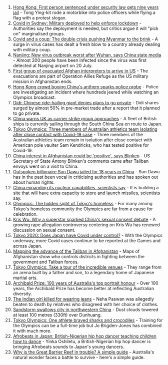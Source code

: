 1. [Hong Kong: First person sentenced under security law gets nine years jail](https://www.bbc.co.uk/news/world-asia-china-58022072) - Tong Ying-kit rode a motorbike into police officers while flying a flag with a protest slogan.
2. [Covid in Sydney: Military deployed to help enforce lockdown](https://www.bbc.co.uk/news/world-australia-58021718) - Authorities say the deployment is needed, but critics argue it will "pick on" marginalised groups.
3. [Covid and a coup: The double crisis pushing Myanmar to the brink](https://www.bbc.co.uk/news/world-asia-57993930) - A surge in virus cases has dealt a fresh blow to a country already dealing with military coup.
4. [Nanjing: New virus outbreak worst after Wuhan, says China state media](https://www.bbc.co.uk/news/world-asia-china-58021911) - Almost 200 people have been infected since the virus was first detected at Nanjing airport on 20 July.
5. [First group of evacuated Afghan interpreters to arrive in US](https://www.bbc.co.uk/news/world-us-canada-58019650) - The evacuations are part of Operation Allies Refuge as the US military mission in Afghanistan ends.
6. [Hong Kong crowd booing China's anthem sparks police probe](https://www.bbc.co.uk/news/world-asia-china-58022068) - Police are investigating an incident where hundreds jeered while watching an Olympics broadcast.
7. [Didi: Chinese ride-hailing giant denies plans to go private](https://www.bbc.co.uk/news/business-58021828) - Didi shares surged by almost 50% in pre-market trade after a report that it planned to go private.
8. [China warns UK as carrier strike group approaches](https://www.bbc.co.uk/news/world-asia-58015367) - A fleet of British ships is currently sailing through the South China Sea en route to Japan.
9. [Tokyo Olympics: Three members of Australian athletics team isolating after close contact with Covid-19 case](https://www.bbc.co.uk/sport/olympics/58008218) - Three members of the Australian athletics team remain in isolation after close contact with American pole vaulter Sam Kendricks, who has tested positive for Covid-19.
10. [China interest in Afghanistan could be 'positive', says Blinken](https://www.bbc.co.uk/news/world-asia-58007517) - US Secretary of State Antony Blinken's comments came after Taliban envoys went on a visit to China.
11. [Outspoken billionaire Sun Dawu jailed for 18 years in China](https://www.bbc.co.uk/news/world-asia-china-58007515) - Sun Dawu has in the past been vocal in criticising authorities and has spoken out about human rights.
12. [China expanding its nuclear capabilities, scientists say](https://www.bbc.co.uk/news/world-asia-china-57995185) - It is building a site that will have extra capacity to store and launch missiles, scientists say.
13. [Olympics: The hidden sight of Tokyo's homeless](https://www.bbc.co.uk/news/world-asia-58016848) - For many among Tokyo's homeless community the Olympics are far from a cause for celebration.
14. [Kris Wu: Why a superstar sparked China's sexual consent debate](https://www.bbc.co.uk/news/world-asia-china-57938328) - A growing rape allegation controversy centering on Kris Wu has renewed discussion on sexual consent.
15. [Tokyo 2020: Does Japan have Covid under control?](https://www.bbc.co.uk/news/57556978) - With the Olympics underway, more Covid cases continue to be reported at the Games and across Japan.
16. [Mapping the advance of the Taliban in Afghanistan](https://www.bbc.co.uk/news/world-asia-57933979) - Maps of Afghanistan show who controls districts in fighting between the government and Taliban forces.
17. [Tokyo Olympics: Take a tour of the incredible venues](https://www.bbc.co.uk/news/world-asia-57981049) - They range from an arena built by a father and son, to a legendary home of Japanese martial arts.
18. [Archibald Prize: 100 years of Australia's top portrait honour](https://www.bbc.co.uk/news/world-australia-57967778) - Over 100 years, the Archibald Prize has become better at reflecting Australian diversity.
19. [The Indian girl killed for wearing jeans](https://www.bbc.co.uk/news/world-asia-india-57968350) - Neha Paswan was allegedly beaten to death by relatives who disagreed with her choice of clothes.
20. [Sandstorm swallows city in northwestern China](https://www.bbc.co.uk/news/world-asia-china-57973810) - Dust clouds towered at least 100 metres (330ft) over Dunhuang.
21. [Tokyo Olympics: One athlete braved sharks and crocodiles](https://www.bbc.co.uk/news/world-australia-57938909) - Training for the Olympics can be a full-time job but Jo Brigden-Jones has combined it with much more.
22. [Afrobeats in Japan: British-Nigerian hip hop dancer teaching children how to dance](https://www.bbc.co.uk/news/world-africa-57949287) - Yinka Oshiletu, a British-Nigerian hip hop dancer is bringing Afrobeats sounds to Japan's young dancers.
23. [Why is the Great Barrier Reef in trouble? A simple guide](https://www.bbc.co.uk/news/world-australia-57938858) - Australia's natural wonder faces a battle to survive - here's a simple guide.
